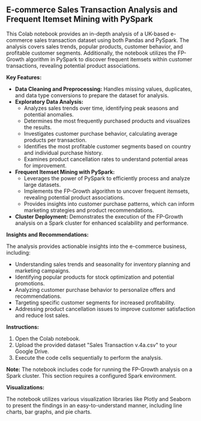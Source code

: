 ## E-commerce Sales Transaction Analysis and Frequent Itemset Mining with PySpark

This Colab notebook provides an in-depth analysis of a UK-based e-commerce sales transaction dataset using both Pandas and PySpark. The analysis covers sales trends, popular products, customer behavior, and profitable customer segments. Additionally, the notebook utilizes the FP-Growth algorithm in PySpark to discover frequent itemsets within customer transactions, revealing potential product associations.

**Key Features:**

* **Data Cleaning and Preprocessing:** Handles missing values, duplicates, and data type conversions to prepare the dataset for analysis.
* **Exploratory Data Analysis:**
    * Analyzes sales trends over time, identifying peak seasons and potential anomalies.
    * Determines the most frequently purchased products and visualizes the results.
    * Investigates customer purchase behavior, calculating average products per transaction.
    * Identifies the most profitable customer segments based on country and individual purchase history.
    * Examines product cancellation rates to understand potential areas for improvement.
* **Frequent Itemset Mining with PySpark:**
    * Leverages the power of PySpark to efficiently process and analyze large datasets.
    * Implements the FP-Growth algorithm to uncover frequent itemsets, revealing potential product associations.
    * Provides insights into customer purchase patterns, which can inform marketing strategies and product recommendations.
* **Cluster Deployment:** Demonstrates the execution of the FP-Growth analysis on a Spark cluster for enhanced scalability and performance.

**Insights and Recommendations:**

The analysis provides actionable insights into the e-commerce business, including:

* Understanding sales trends and seasonality for inventory planning and marketing campaigns.
* Identifying popular products for stock optimization and potential promotions.
* Analyzing customer purchase behavior to personalize offers and recommendations.
* Targeting specific customer segments for increased profitability.
* Addressing product cancellation issues to improve customer satisfaction and reduce lost sales.

**Instructions:**

1. Open the Colab notebook.
2. Upload the provided dataset "Sales Transaction v.4a.csv" to your Google Drive.
3. Execute the code cells sequentially to perform the analysis.

**Note:** The notebook includes code for running the FP-Growth analysis on a Spark cluster. This section requires a configured Spark environment.

**Visualizations:**

The notebook utilizes various visualization libraries like Plotly and Seaborn to present the findings in an easy-to-understand manner, including line charts, bar graphs, and pie charts.
